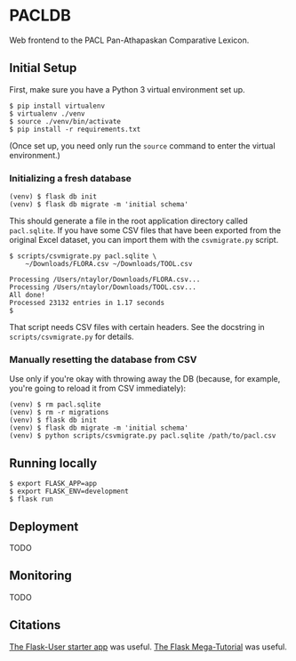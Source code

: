 # PACLDB 
Web frontend to the PACL Pan-Athapaskan Comparative Lexicon.

## Initial Setup

First, make sure you have a Python 3 virtual environment set up.

```
$ pip install virtualenv 
$ virtualenv ./venv
$ source ./venv/bin/activate
$ pip install -r requirements.txt
```

(Once set up, you need only run the `source` command to enter the virtual
environment.)

### Initializing a fresh database

```
(venv) $ flask db init
(venv) $ flask db migrate -m 'initial schema'
```

This should generate a file in the root application directory called
`pacl.sqlite`.  If you have some CSV files that have been exported from
the original Excel dataset, you can import them with the `csvmigrate.py`
script.

```
$ scripts/csvmigrate.py pacl.sqlite \
    ~/Downloads/FLORA.csv ~/Downloads/TOOL.csv

Processing /Users/ntaylor/Downloads/FLORA.csv...
Processing /Users/ntaylor/Downloads/TOOL.csv...
All done!
Processed 23132 entries in 1.17 seconds
$ 
```

That script needs CSV files with certain headers.  See the docstring
in `scripts/csvmigrate.py` for details.

### Manually resetting the database from CSV

Use only if you're okay with throwing away the DB (because, for example,
you're going to reload it from CSV immediately):

```
(venv) $ rm pacl.sqlite
(venv) $ rm -r migrations
(venv) $ flask db init
(venv) $ flask db migrate -m 'initial schema'
(venv) $ python scripts/csvmigrate.py pacl.sqlite /path/to/pacl.csv
```

## Running locally 

```
$ export FLASK_APP=app
$ export FLASK_ENV=development
$ flask run
```

## Deployment 

TODO

## Monitoring 

TODO

## Citations 

[The Flask-User starter app](https://github.com/lingthio/Flask-User-starter-app) 
was useful.
[The Flask Mega-Tutorial](https://blog.miguelgrinberg.com/post/the-flask-mega-tutorial-part-i-hello-world) was useful.
